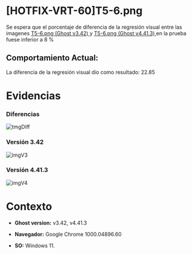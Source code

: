 # [HOTFIX-VRT-60]T5-6.png

Se espera que el porcentaje de diferencia de la regresión visual entre las imagenes [T5-6.png (Ghost v3.42) ](https://raw.githubusercontent.com/j-albarracin-uniandes/pruebas-automatizadas/master/pruebas/backstopjs/backstop_data/bitmaps_reference/backstop_default_T5-6png_0_document_1_tablet.png) y [T5-6.png (Ghost v4.41.3) ](https://raw.githubusercontent.com/j-albarracin-uniandes/pruebas-automatizadas/master/pruebas/backstopjs/v4/T5-6.png)  en la prueba fuese inferior a 8 %

## Comportamiento Actual:

La diferencia de la regresión visual dio como resultado: 22.85

# Evidencias

### Diferencias 

![tmgDiff](https://raw.githubusercontent.com/j-albarracin-uniandes/pruebas-automatizadas/master/pruebas/backstopjs/backstop_data/bitmaps_test/20220513-141203/failed_diff_backstop_default_T5-6png_0_document_1_tablet.png)

### Versión 3.42

![imgV3](https://raw.githubusercontent.com/j-albarracin-uniandes/pruebas-automatizadas/master/pruebas/backstopjs/backstop_data/bitmaps_reference/backstop_default_T5-6png_0_document_1_tablet.png)

### Versión 4.41.3

![imgV4](https://raw.githubusercontent.com/j-albarracin-uniandes/pruebas-automatizadas/master/pruebas/backstopjs/v4/T5-6.png)

# Contexto

+ **Ghost version:** v3.42, v4.41.3

+ **Navegador:** Google Chrome 1000.04896.60

+ **SO:** Windows 11.

